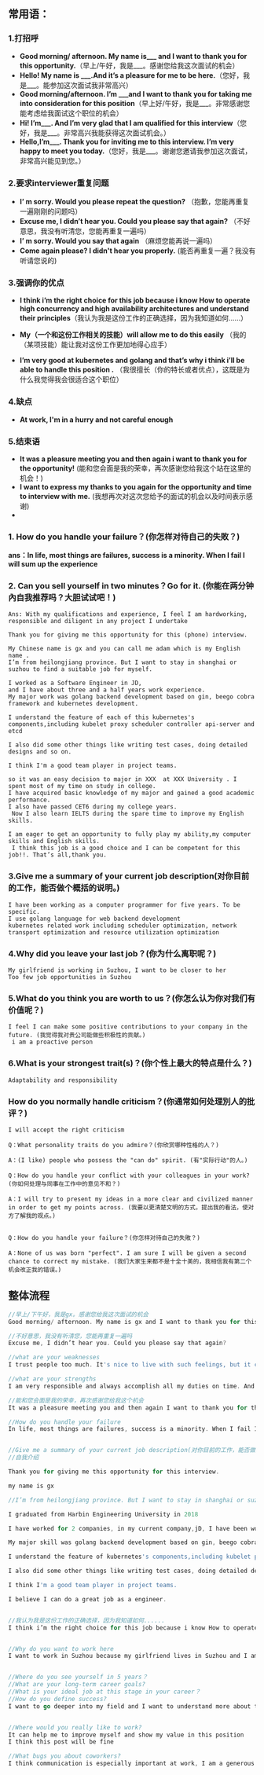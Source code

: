 ## 常用语：

### 1.打招呼

- **Good morning/ afternoon. My name is___ and I want to thank you for this opportunity.**（早上/午好，我是___。感谢您给我这次面试的机会）
- **Hello! My name is ___.And it’s a pleasure for me to be here.**（您好，我是___。能参加这次面试我非常高兴）
- **Good morning/afternoon. I’m ___and I want to thank you for taking me into consideration for this position**（早上好/午好，我是___。非常感谢您能考虑给我面试这个职位的机会）
- **Hi! I’m___. And I’m very glad that I am qualified for this interview**（您好，我是___。非常高兴我能获得这次面试机会。）
- **Hello,I’m___. Thank you for inviting me to this interview. I’m very happy to meet you today.**（您好，我是___。谢谢您邀请我参加这次面试，非常高兴能见到您。）

### 2.要求interviewer重复问题

- **I’ m sorry. Would you please repeat the question?** （抱歉，您能再重复一遍刚刚的问题吗）
- **Excuse me, I didn’t hear you. Could you please say that again?** （不好意思，我没有听清您，您能再重复一遍吗）
- **I’ m sorry. Would you say that again** （麻烦您能再说一遍吗）
-  **Come again please? I didn't hear you properly.** (能否再重复一遍？我没有听请您说的)

### 3.强调你的优点

-  **I think i’m the right choice for this job because i know How to operate high concurrency and high availability architectures and understand their principles**（我认为我是这份工作的正确选择，因为我知道如何......）
- **My（一个和这份工作相关的技能）will allow me to do this easily** （我的（某项技能）能让我对这份工作更加地得心应手）

- **I’m very good at kubernetes and golang and that’s why i think i’ll be able to handle this position .** （我很擅长（你的特长或者优点），这既是为什么我觉得我会很适合这个职位）

### 4.缺点

- **At work, I'm in a hurry and not careful enough**

### 5.结束语

- **It was a pleasure meeting you and then again i want to thank you for the opportunity!** (能和您会面是我的荣幸，再次感谢您给我这个站在这里的机会！)
- **I want to express my thanks to you again for the opportunity and time to interview with me.** (我想再次对这次您给予的面试的机会以及时间表示感谢)
- 

### 1. How do you handle your failure？(你怎样对待自己的失敗？)

**ans：In life, most things are failures, success is a minority. When I fail I will sum up the experience**

### 2. Can you sell yourself in two minutes？Go for it. (你能在两分钟內自我推荐吗？大胆试试吧！)

```
Ans: With my qualifications and experience, I feel I am hardworking, responsible and diligent in any project I undertake

Thank you for giving me this opportunity for this (phone) interview.

My Chinese name is gx and you can call me adam which is my English name . 
I’m from heilongjiang province. But I want to stay in shanghai or suzhou to find a suitable job for myself.

I worked as a Software Engineer in JD,
and I have about three and a half years work experience. 
My major work was golang backend development based on gin, beego cobra framework and kubernetes development.

I understand the feature of each of this kubernetes's components,including kubelet proxy scheduler controller api-server and etcd

I also did some other things like writing test cases, doing detailed designs and so on.

I think I'm a good team player in project teams.

so it was an easy decision to major in XXX  at XXX University . I spent most of my time on study in college. 
I have acquired basic knowledge of my major and gained a good academic performance.
I also have passed CET6 during my college years.
 Now I also learn IELTS during the spare time to improve my English skills.  

I am eager to get an opportunity to fully play my ability,my computer skills and English skills.
 I think this job is a good choice and I can be competent for this job!!. That’s all,thank you.
```

### 3.Give me a summary of your current job description(对你目前的工作，能否做个概括的说明。)

```
I have been working as a computer programmer for five years. To be specific.
I use golang language for web backend development
kubernetes related work including scheduler optimization, network transport optimization and resource utilization optimization

```

### 4.Why did you leave your last job？(你为什么离职呢？)

```
My girlfriend is working in Suzhou, I want to be closer to her 
Too few job opportunities in Suzhou
```

### 5.What do you think you are worth to us？(你怎么认为你对我们有价值呢？)

```
I feel I can make some positive contributions to your company in the future. (我觉得我对贵公司能做些积极性的贡献。)
 i am a proactive person
```

### 6.What is your strongest trait(s)？(你个性上最大的特点是什么？)

```
Adaptability and responsibility
```

### How do you normally handle criticism？(你通常如何处理別人的批评？)

```
I will accept the right criticism
```

```
Q：What personality traits do you admire？(你欣赏哪种性格的人？)

A：(I like) people who possess the "can do" spirit. (有"实际行动"的人。)

Q：How do you handle your conflict with your colleagues in your work? (你如何处理与同事在工作中的意见不和？)

A：I will try to present my ideas in a more clear and civilized manner in order to get my points across. (我要以更清楚文明的方式，提出我的看法，使对方了解我的观点。)


Q：How do you handle your failure？(你怎样对待自己的失敗？)

A：None of us was born "perfect". I am sure I will be given a second chance to correct my mistake. (我们大家生来都不是十全十美的，我相信我有第二个机会改正我的错误。)
```

## 整体流程

```go
//早上/下午好，我是gx。感谢您给我这次面试的机会
Good morning/ afternoon. My name is gx and I want to thank you for this opportunity.

//不好意思，我没有听清您，您能再重复一遍吗
Excuse me, I didn’t hear you. Could you please say that again?

//what are your weaknesses
I trust people too much. It's nice to live with such feelings, but it caused me many troubles in the past. However, as I am getting older,I have become more sensible.

//what are your strengths
I am very responsible and always accomplish all my duties on time. And i have good adaptability,I have continuous learning ability.

//能和您会面是我的荣幸，再次感谢您给我这个机会
It was a pleasure meeting you and then again I want to thank you for the interview!

//How do you handle your failure
In life, most things are failures, success is a minority. When I fail I will sum up the experience. I will not make the same mistakes


//Give me a summary of your current job description(对你目前的工作，能否做个概括的说明。)
//自我介绍

Thank you for giving me this opportunity for this interview.

my name is gx 

//I’m from heilongjiang province. But I want to stay in shanghai or suzhou to find a suitable job for myself.

I graduated from Harbin Engineering University in 2018

I have worked for 2 companies, in my current company,jD, I have been working as a golang and kubernetes engineer in algorithm platform develop department since 2021.  My main work responsibility is to develop platform related components, including GPU resource management system, model automation deployment system, cluster alerting system . As you can see the detailed information in the job description of my resume.

My major skill was golang backend development based on gin, beego cobra framework and kubernetes development.

I understand the feature of kubernetes's components,including kubelet proxy scheduler controller api-server and etcd 

I also did some other things like writing test cases, doing detailed designs and so on.

I think I'm a good team player in project teams.

I believe I can do a great job as a engineer.


//我认为我是这份工作的正确选择，因为我知道如何......
I think i’m the right choice for this job because i know How to operate high concurrency and high availability architectures and understand their principles


//Why do you want to work here 
I want to work in Suzhou because my girlfriend lives in Suzhou and I am a good match for the position


//Where do you see yourself in 5 years？
//What are your long-term career goals?
//What is your ideal job at this stage in your career？
//How do you define success?
I want to go deeper into my field and I want to understand more about the company's business, I don't just want to write code, I want to create more value


//Where would you really like to work?
It can help me to improve myself and show my value in this position
I think this post will be fine

//What bugs you about coworkers?
I think communication is especially important at work, I am a generous person, I do not want to have unpleasantness with others
```


